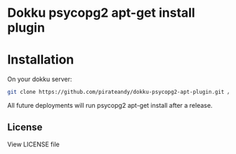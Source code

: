 # Dokku psycopg2 apt-get install plugin

# Installation

On your dokku server:
```sh
git clone https://github.com/pirateandy/dokku-psycopg2-apt-plugin.git /var/lib/dokku/plugins/dokku-psycopg2-apt-plugin
```

All future deployments will run psycopg2 apt-get install after a release.

## License
View LICENSE file

